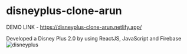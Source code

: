 # disneyplus-clone-arun

DEMO LINK - https://disneyplus-clone-arun.netlify.app/

Developed a Disney Plus 2.0 by using ReactJS, JavaScript and Firebase
![disneyplus](https://github.com/arunpatwa/disneyplus-clone-arun/assets/91215615/9938e612-cdf1-4fc8-8089-b5b575a91245)

